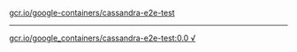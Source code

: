 [gcr.io/google-containers/cassandra-e2e-test](https://hub.docker.com/r/sqeven/cassandra-e2e-test/tags/) 

----
[gcr.io/google_containers/cassandra-e2e-test:0.0 √](https://hub.docker.com/r/sqeven/cassandra-e2e-test/tags/)

